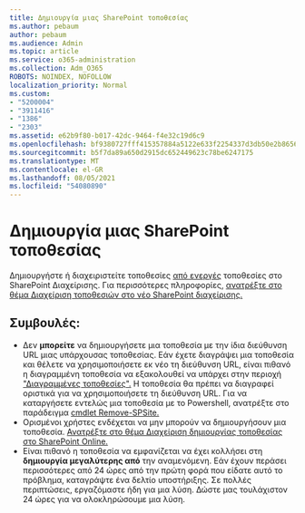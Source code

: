 ```yaml
---
title: Δημιουργία μιας SharePoint τοποθεσίας
ms.author: pebaum
author: pebaum
ms.audience: Admin
ms.topic: article
ms.service: o365-administration
ms.collection: Adm_O365
ROBOTS: NOINDEX, NOFOLLOW
localization_priority: Normal
ms.custom:
- "5200004"
- "3911416"
- "1386"
- "2303"
ms.assetid: e62b9f80-b017-42dc-9464-f4e32c19d6c9
ms.openlocfilehash: bf9380727fff415357884a5122e633f2254337d3db50e2b8656d94938f76d394
ms.sourcegitcommit: b5f7da89a650d2915dc652449623c78be6247175
ms.translationtype: MT
ms.contentlocale: el-GR
ms.lasthandoff: 08/05/2021
ms.locfileid: "54080890"
---
```

# <a name="create-a-sharepoint-site"></a>Δημιουργία μιας SharePoint τοποθεσίας

Δημιουργήστε ή διαχειριστείτε τοποθεσίες [από ενεργές](https://admin.microsoft.com/sharepoint?page=sitemanagement&modern=true) τοποθεσίες στο SharePoint Διαχείρισης. Για περισσότερες πληροφορίες, [ανατρέξτε στο θέμα Διαχείριση τοποθεσιών στο νέο SharePoint διαχείρισης.](https://docs.microsoft.com/sharepoint/manage-site-creation) 

## <a name="tips"></a>Συμβουλές:

- Δεν **μπορείτε** να δημιουργήσετε μια τοποθεσία με την ίδια διεύθυνση URL μιας υπάρχουσας τοποθεσίας. Εάν έχετε διαγράψει μια τοποθεσία και θέλετε να χρησιμοποιήσετε εκ νέο τη διεύθυνση URL, είναι πιθανό η διαγραμμένη τοποθεσία να εξακολουθεί να υπάρχει στην περιοχή ["Διαγραμμένες τοποθεσίες".](https://admin.microsoft.com/sharepoint?page=recyclebin&modern=true) Η τοποθεσία θα πρέπει να διαγραφεί οριστικά για να χρησιμοποιήσετε τη διεύθυνση URL. Για να καταργήσετε εντελώς μια τοποθεσία με το Powershell, ανατρέξτε στο παράδειγμα [cmdlet Remove-SPSite.](https://docs.microsoft.com/sharepoint/manage-sites-in-new-admin-center#delete-a-site)
- Ορισμένοι χρήστες ενδέχεται να μην μπορούν να δημιουργήσουν μια τοποθεσία. [Ανατρέξτε στο θέμα Διαχείριση δημιουργίας τοποθεσίας στο SharePoint Online.](https://docs.microsoft.com/sharepoint/manage-site-creation)
- Είναι πιθανό η τοποθεσία να εμφανίζεται να έχει κολλήσει στη **δημιουργία μεγαλύτερης από** την αναμενόμενη. Εάν έχουν περάσει περισσότερες από 24 ώρες από την πρώτη φορά που είδατε αυτό το πρόβλημα, καταγράψτε ένα δελτίο υποστήριξης. Σε πολλές περιπτώσεις, εργαζόμαστε ήδη για μια λύση. Δώστε μας τουλάχιστον 24 ώρες για να ολοκληρώσουμε μια λύση.
